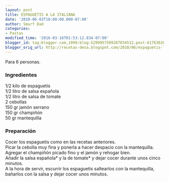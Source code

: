 ```yaml
---
layout: post
title: ESPAGUETIS A LA ITALIANA
date: '2010-06-03T18:00:00.000-07:00'
author: Smurf Dad
categories:
- Pastas
modified_time: '2016-03-16T01:53:12.834-07:00'
blogger_id: tag:blogger.com,1999:blog-5299957599287034512.post-6176362600486198370
blogger_orig_url: http://recetas-desa.blogspot.com/2010/06/espaguetis-la-italiana.html
---
```


Para 6 personas.<br><h3>Ingredientes</h3><p>1/2 kilo de espaguetis<br/>1/2 litro de salsa espa&ntilde;ola<br/>1/2 litro de salsa de tomate<br/>2 cebollas<br/>150 gr jam&oacute;n serrano<br/>150 gr champi&ntilde;&oacute;n<br/>50 gr mantequilla<br/></p><h3>Preparaci&oacute;n</h3><p>Cocer los espaguetis como en las recetas anteriores.<br/>Picar la cebolla muy fina y ponerla a hacer despacio con la mantequilla.<br/>Agregar el champi&ntilde;&oacute;n picado fino y el jam&oacute;n y rehogar bien.<br/>A&ntilde;adir la salsa espa&ntilde;ola* y la de tomate* y dejar cocer durante unos cinco minutos.<br/>A la hora de servir, escurrir los espaguetis saltearlos con la mantequilla, ba&ntilde;arlos con la salsa y dejar cocer unos minutos.<br/></p>